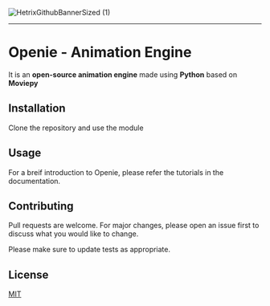 ![HetrixGithubBannerSized (1)](https://user-images.githubusercontent.com/65646799/132937683-ba02e72d-e829-4b46-a73b-ee7cd6333273.png)

---
# Openie - Animation Engine
It is an **open-source animation engine** made using **Python** based on **Moviepy**

## Installation
Clone the repository and use the module

## Usage

For a breif introduction to Openie, please refer the tutorials in the documentation.

## Contributing
Pull requests are welcome. For major changes, please open an issue first to discuss what you would like to change.

Please make sure to update tests as appropriate.

## License
[MIT](https://choosealicense.com/licenses/mit/)
